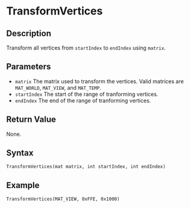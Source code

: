 # TransformVertices

## Description
Transform all vertices from `startIndex` to `endIndex` using `matrix`.

## Parameters
- `matrix`
The matrix used to transform the vertices. Valid matrices are `MAT_WORLD`, `MAT_VIEW`, and `MAT_TEMP`.
- `startIndex`
The start of the range of tranforming vertices.
- `endIndex`
The end of the range of tranforming vertices.

## Return Value
None.

## Syntax
```
TransformVertices(mat matrix, int startIndex, int endIndex)
```

## Example
```
TransformVertices(MAT_VIEW, 0xFFE, 0x1000)
```